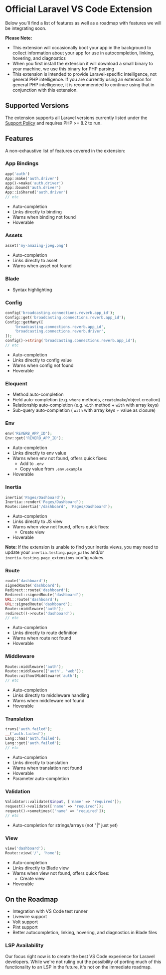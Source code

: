 # Official Laravel VS Code Extension

Below you'll find a list of features as well as a roadmap with features we will be integrating soon.

**Please Note:**

- This extension will occasionally boot your app in the background to collect information about your app for use in autocompletion, linking, hovering, and diagnostics
- When you first install the extension it will download a small binary to your machine, we use this binary for PHP parsing
- This extension is intended to provide Laravel-specific intelligence, not general PHP intelligence. If you are currently using an extension for general PHP intelligence, it is recommended to continue using that in conjunction with this extension.

## Supported Versions

The extension supports all Laravel versions currently listed under the [Support Policy](https://laravel.com/docs/releases#support-policy) and requires PHP >= 8.2 to run.

## Features

A non-exhaustive list of features covered in the extension:

### App Bindings

```php
app('auth')
App::make('auth.driver')
app()->make('auth.driver')
App::bound('auth.driver')
App::isShared('auth.driver')
// etc
```

- Auto-completion
- Links directly to binding
- Warns when binding not found
- Hoverable

### Assets

```php
asset('my-amazing-jpeg.png')
```

- Auto-completion
- Links directly to asset
- Warns when asset not found

<!--
### Auth

```php
Gate::has('viewNova');
Gate::allows('viewNova');
// etc
```

-   Auto-completion
-   Links directly to gate
-   Warns when gate not found
-->

### Blade

- Syntax highlighting

### Config

```php
config('broadcasting.connections.reverb.app_id');
Config::get('broadcasting.connections.reverb.app_id');
Config::getMany([
    'broadcasting.connections.reverb.app_id',
    'broadcasting.connections.reverb.driver',
]);
config()->string('broadcasting.connections.reverb.app_id');
// etc
```

- Auto-completion
- Links directly to config value
- Warns when config not found
- Hoverable

### Eloquent

- Method auto-completion
- Field auto-completion (e.g. `where` methods, `create`/`make`/object creation)
- Relationship auto-completion (e.g. `with` method + `with` with array keys)
- Sub-query auto-completion ( `with` with array keys + value as closure)

### Env

```php
env('REVERB_APP_ID');
Env::get('REVERB_APP_ID');
```

- Auto-completion
- Links directly to env value
- Warns when env not found, offers quick fixes:
    - Add to `.env`
    - Copy value from `.env.example`
- Hoverable

### Inertia

```php
inertia('Pages/Dashboard');
Inertia::render('Pages/Dashboard');
Route::inertia('/dashboard', 'Pages/Dashboard');
```

- Auto-completion
- Links directly to JS view
- Warns when view not found, offers quick fixes:
    - Create view
- Hoverable

**Note:** If the extension is unable to find your Inertia views, you may need to update your `inertia.testing.page_paths` and/or `inertia.testing.page_extensions` config values.

### Route

```php
route('dashboard');
signedRoute('dashboard');
Redirect::route('dashboard');
Redirect::signedRoute('dashboard');
URL::route('dashboard');
URL::signedRoute('dashboard');
Route::middleware('auth');
redirect()->route('dashboard');
// etc
```

- Auto-completion
- Links directly to route definition
- Warns when route not found
- Hoverable

### Middleware

```php
Route::middleware('auth');
Route::middleware(['auth', 'web']);
Route::withoutMiddleware('auth');
// etc
```

- Auto-completion
- Links directly to middleware handling
- Warns when middleware not found
- Hoverable

### Translation

```php
trans('auth.failed');
__('auth.failed');
Lang::has('auth.failed');
Lang::get('auth.failed');
// etc
```

- Auto-completion
- Links directly to translation
- Warns when translation not found
- Hoverable
- Parameter auto-completion

### Validation

```php
Validator::validate($input, ['name' => 'required']);
request()->validate(['name' => 'required']);
request()->sometimes(['name' => 'required']);
// etc
```

- Auto-completion for strings/arrays (not "|" just yet)

### View

```php
view('dashboard');
Route::view('/', 'home');
```

- Auto-completion
- Links directly to Blade view
- Warns when view not found, offers quick fixes:
    - Create view
- Hoverable

## On the Roadmap

- Integration with VS Code test runner
- Livewire support
- Volt support
- Pint support
- Better autocompletion, linking, hovering, and diagnostics in Blade files

### LSP Availability

Our focus right now is to create the best VS Code experience for Laravel developers. While we're not ruling out the possibility of porting much of this functionality to an LSP in the future, it's not on the immediate roadmap.
